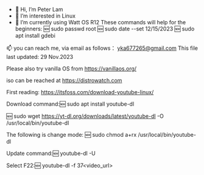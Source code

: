 - 👋 Hi, I’m Peter Lam
- 👀 I’m interested in Linux
- 🌱 I’m currently using Watt OS R12
These commands will help for the beginners:
🆕
sudo passwd root 
🆕
sudo date --set 12/15/2023
🆕
sudo apt install gdebi

 📫 you can reach me, via email
 as follows： yka677265@gmail.com
 This file last updated:
 29 Nov.2023


Please also try vanilla OS
from https://vanillaos.org/

iso can be reached at
https://distrowatch.com



First reading:
https://itsfoss.com/download-youtube-linux/

Download command:🆕
sudo apt install youtube-dl

🆕
sudo wget https://yt-dl.org/downloads/latest/youtube-dl -O /usr/local/bin/youtube-dl

The following is change mode:
🆕
sudo chmod a+rx /usr/local/bin/youtube-dl

Update command:🆕
youtube-dl -U

Select F22:🆕
youtube-dl -f 37<video_url>

